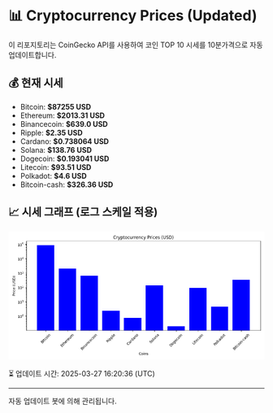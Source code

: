 
# 📊 Cryptocurrency Prices (Updated)

이 리포지토리는 CoinGecko API를 사용하여 코인 TOP 10 시세를 10분가격으로 자동 업데이트합니다.

## 💰 현재 시세
- Bitcoin: **$87255 USD**
- Ethereum: **$2013.31 USD**
- Binancecoin: **$639.0 USD**
- Ripple: **$2.35 USD**
- Cardano: **$0.738064 USD**
- Solana: **$138.76 USD**
- Dogecoin: **$0.193041 USD**
- Litecoin: **$93.51 USD**
- Polkadot: **$4.6 USD**
- Bitcoin-cash: **$326.36 USD**

## 📈 시세 그래프 (로그 스케일 적용)
![Crypto Prices](crypto_prices.png)

⏳ 업데이트 시간: 2025-03-27 16:20:36 (UTC)

---
자동 업데이트 봇에 의해 관리됩니다.
